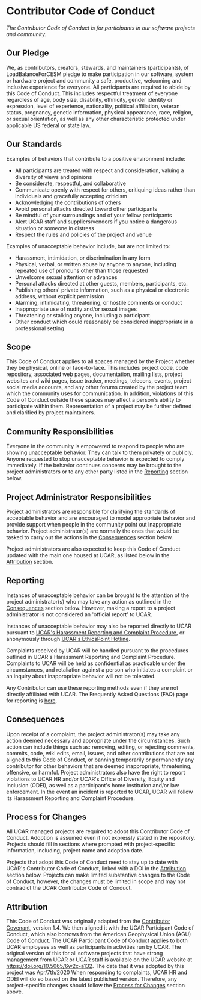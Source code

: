 # Contributor Code of Conduct
_The Contributor Code of Conduct is for participants in our software projects and community._

## Our Pledge
We, as contributors, creators, stewards, and maintainers (participants), of LoadBalanceForCESM pledge to make participation in our software, system or hardware project and community a safe, productive, welcoming and inclusive experience for everyone.
All participants are required to abide by this Code of Conduct.
This includes respectful treatment of everyone regardless of age, body size, disability, ethnicity, gender identity or expression, level of experience, nationality, political affiliation, veteran status, pregnancy, genetic information, physical appearance, race, religion, or sexual orientation, as well as any other characteristic protected under applicable US federal or state law.

## Our Standards
Examples of behaviors that contribute to a positive environment include:

* All participants are treated with respect and consideration, valuing a diversity of views and opinions
* Be considerate, respectful, and collaborative
* Communicate openly with respect for others, critiquing ideas rather than individuals and gracefully accepting criticism
* Acknowledging the contributions of others
* Avoid personal attacks directed toward other participants
* Be mindful of your surroundings and of your fellow participants 
* Alert UCAR staff and suppliers/vendors if you notice a dangerous situation or someone in distress
* Respect the rules and policies of the project and venue

Examples of unacceptable behavior include, but are not limited to:

* Harassment, intimidation, or discrimination in any form
* Physical, verbal, or written abuse by anyone to anyone, including repeated use of pronouns other than those requested
* Unwelcome sexual attention or advances
* Personal attacks directed at other guests, members, participants, etc.
* Publishing others' private information, such as a physical or electronic address, without explicit permission
* Alarming, intimidating, threatening, or hostile comments or conduct
* Inappropriate use of nudity and/or sexual images 
* Threatening or stalking anyone, including a participant
* Other conduct which could reasonably be considered inappropriate in a professional setting

## Scope
This Code of Conduct applies to all spaces managed by the Project whether they be physical, online or face-to-face.
This includes project code, code repository, associated web pages, documentation, mailing lists, project websites and wiki pages, issue tracker, meetings, telecons, events, project social media accounts, and any other forums created by the project team which the community uses for communication.
In addition, violations of this Code of Conduct outside these spaces may affect a person's ability to participate within them.
Representation of a project may be further defined and clarified by project maintainers.

## Community Responsibilities
Everyone in the community is empowered to respond to people who are showing unacceptable behavior.
They can talk to them privately or publicly.
Anyone requested to stop unacceptable behavior is expected to comply immediately.
If the behavior continues concerns may be brought to the project administrators or to any other party listed in the [Reporting](#reporting) section below.

## Project Administrator Responsibilities
Project administrators are responsible for clarifying the standards of acceptable behavior and are encouraged to model appropriate behavior and provide support when people in the community point out inappropriate behavior.
Project administrator(s) are normally the ones that would be tasked to carry out the actions in the [Consequences](#consequences) section below.

Project administrators are also expected to keep this Code of Conduct updated with the main one housed at UCAR, as listed below in the [Attribution](#attribution) section.

## Reporting
Instances of unacceptable behavior can be brought to the attention of the project administrator(s) who may take any action as outlined in the [Consequences](#consequences) section below.
However, making a report to a project administrator is not considered an 'official report' to UCAR. 

Instances of unacceptable behavior may also be reported directly to UCAR pursuant to [UCAR's Harassment Reporting and Complaint Procedure](https://www2.fin.ucar.edu/procedures/hr/harassment-reporting-and-complaint-procedure), or anonymously through [UCAR's EthicsPoint Hotline](https://www2.fin.ucar.edu/ethics/anonymous-reporting).

Complaints received by UCAR will be handled pursuant to the procedures outlined in UCAR's Harassment Reporting and Complaint Procedure.
Complaints to UCAR will be held as confidential as practicable under the circumstances, and retaliation against a person who initiates a complaint or an inquiry about inappropriate behavior will not be tolerated.

Any Contributor can use these reporting methods even if they are not directly affiliated with UCAR.
The Frequently Asked Questions (FAQ) page for reporting is [here](https://www2.fin.ucar.edu/procedures/hr/reporting-faqs).

## Consequences
Upon receipt of a complaint, the project administrator(s) may take any action deemed necessary and appropriate under the circumstances.
Such action can include things such as: removing, editing, or rejecting comments, commits, code, wiki edits, email, issues, and other contributions that are not aligned to this Code of Conduct, or banning temporarily or permanently any contributor for other behaviors that are deemed inappropriate, threatening, offensive, or harmful.
Project administrators also have the right to report violations to UCAR HR and/or UCAR's Office of Diversity, Equity and Inclusion (ODEI), as well as a participant's home institution and/or law enforcement.
In the event an incident is reported to UCAR, UCAR will follow its Harassment Reporting and Complaint Procedure.

## Process for Changes
All UCAR managed projects are required to adopt this Contributor Code of Conduct.
Adoption is assumed even if not expressly stated in the repository.
Projects should fill in sections where prompted with project-specific information, including, project name and adoption date.

Projects that adopt this Code of Conduct need to stay up to date with UCAR's Contributor Code of Conduct, linked with a DOI in the [Attribution](#attribution) section below.
Projects can make limited substantive changes to the Code of Conduct, however, the changes must be limited in scope and may not contradict the UCAR Contributor Code of Conduct.

## Attribution
This Code of Conduct was originally adapted from the [Contributor Covenant](http://contributor-covenant.org/version/1/4), version 1.4.
We then aligned it with the UCAR Participant Code of Conduct, which also borrows from the American Geophysical Union (AGU) Code of Conduct.
The UCAR Participant Code of Conduct applies to both UCAR employees as well as participants in activities run by UCAR.
The original version of this for all software projects that have strong management from UCAR or UCAR staff is available on the UCAR website at https://doi.org/10.5065/6w2c-a132.
The date that it was adopted by this project was Apr/7th/2020
When responding to complaints, UCAR HR and ODEI will do so based on the latest published version.
Therefore, any project-specific changes should follow the [Process for Changes](#process-for-changes) section above.

